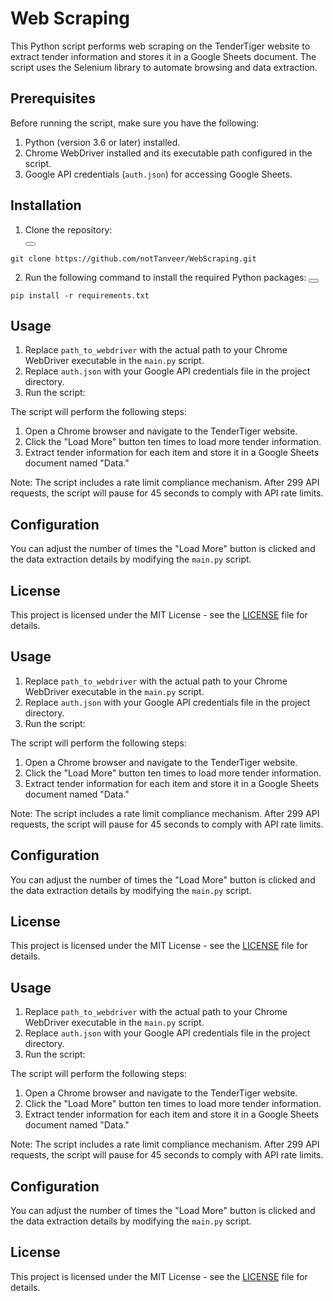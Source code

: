 # Web Scraping 

This Python script performs web scraping on the TenderTiger website to extract tender information and stores it in a Google Sheets document. The script uses the Selenium library to automate browsing and data extraction.

## Prerequisites

Before running the script, make sure you have the following:

1. Python (version 3.6 or later) installed.
2. Chrome WebDriver installed and its executable path configured in the script.
3. Google API credentials (`auth.json`) for accessing Google Sheets.

## Installation

1. Clone the repository:   
<button onclick="copyToClipboard('git-clone')"></button>
``` shell
git clone https://github.com/notTanveer/WebScraping.git
```

2.  Run the following command to install the required Python packages:
<button onclick="copyToClipboard('pip-install')"></button>

```shell
pip install -r requirements.txt 
```

## Usage

1. Replace `path_to_webdriver` with the actual path to your Chrome WebDriver executable in the `main.py` script.
2. Replace `auth.json` with your Google API credentials file in the project directory.
3. Run the script:


The script will perform the following steps:

1. Open a Chrome browser and navigate to the TenderTiger website.
2. Click the "Load More" button ten times to load more tender information.
3. Extract tender information for each item and store it in a Google Sheets document named "Data."

Note: The script includes a rate limit compliance mechanism. After 299 API requests, the script will pause for 45 seconds to comply with API rate limits.

## Configuration

You can adjust the number of times the "Load More" button is clicked and the data extraction details by modifying the `main.py` script.

## License

This project is licensed under the MIT License - see the [LICENSE](LICENSE) file for details.



## Usage

1. Replace `path_to_webdriver` with the actual path to your Chrome WebDriver executable in the `main.py` script.
2. Replace `auth.json` with your Google API credentials file in the project directory.
3. Run the script:


The script will perform the following steps:

1. Open a Chrome browser and navigate to the TenderTiger website.
2. Click the "Load More" button ten times to load more tender information.
3. Extract tender information for each item and store it in a Google Sheets document named "Data."

Note: The script includes a rate limit compliance mechanism. After 299 API requests, the script will pause for 45 seconds to comply with API rate limits.

## Configuration

You can adjust the number of times the "Load More" button is clicked and the data extraction details by modifying the `main.py` script.

## License

This project is licensed under the MIT License - see the [LICENSE](LICENSE) file for details.
## Usage

1. Replace `path_to_webdriver` with the actual path to your Chrome WebDriver executable in the `main.py` script.
2. Replace `auth.json` with your Google API credentials file in the project directory.
3. Run the script:


The script will perform the following steps:

1. Open a Chrome browser and navigate to the TenderTiger website.
2. Click the "Load More" button ten times to load more tender information.
3. Extract tender information for each item and store it in a Google Sheets document named "Data."

Note: The script includes a rate limit compliance mechanism. After 299 API requests, the script will pause for 45 seconds to comply with API rate limits.

## Configuration

You can adjust the number of times the "Load More" button is clicked and the data extraction details by modifying the `main.py` script.

## License

This project is licensed under the MIT License - see the [LICENSE](LICENSE) file for details.
